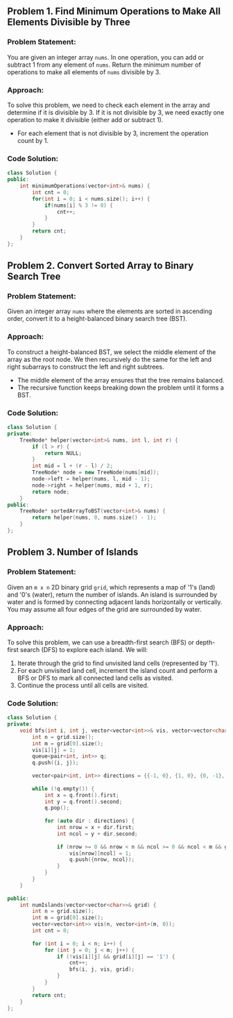 ## Problem 1. Find Minimum Operations to Make All Elements Divisible by Three

### Problem Statement:
You are given an integer array `nums`. In one operation, you can add or subtract 1 from any element of `nums`. Return the minimum number of operations to make all elements of `nums` divisible by 3.

### Approach:
To solve this problem, we need to check each element in the array and determine if it is divisible by 3. If it is not divisible by 3, we need exactly one operation to make it divisible (either add or subtract 1).
- For each element that is not divisible by 3, increment the operation count by 1.

### Code Solution:

```cpp
class Solution {
public:
    int minimumOperations(vector<int>& nums) {
        int cnt = 0;
        for(int i = 0; i < nums.size(); i++) {
            if(nums[i] % 3 != 0) {
                cnt++;
            }
        }
        return cnt;
    }
};
```
## Problem 2. Convert Sorted Array to Binary Search Tree

### Problem Statement:
Given an integer array `nums` where the elements are sorted in ascending order, convert it to a height-balanced binary search tree (BST).

### Approach:
To construct a height-balanced BST, we select the middle element of the array as the root node. We then recursively do the same for the left and right subarrays to construct the left and right subtrees.
- The middle element of the array ensures that the tree remains balanced.
- The recursive function keeps breaking down the problem until it forms a BST.

### Code Solution:

```cpp
class Solution {
private:
    TreeNode* helper(vector<int>& nums, int l, int r) {
        if (l > r) {
            return NULL;
        }
        int mid = l + (r - l) / 2;
        TreeNode* node = new TreeNode(nums[mid]);
        node->left = helper(nums, l, mid - 1);
        node->right = helper(nums, mid + 1, r);
        return node;
    }
public:
    TreeNode* sortedArrayToBST(vector<int>& nums) {
        return helper(nums, 0, nums.size() - 1);
    }
};
```
## Problem 3. Number of Islands

### Problem Statement:
Given an `m x n` 2D binary grid `grid`, which represents a map of '1's (land) and '0's (water), return the number of islands. An island is surrounded by water and is formed by connecting adjacent lands horizontally or vertically. You may assume all four edges of the grid are surrounded by water.

### Approach:
To solve this problem, we can use a breadth-first search (BFS) or depth-first search (DFS) to explore each island. We will:
1. Iterate through the grid to find unvisited land cells (represented by '1').
2. For each unvisited land cell, increment the island count and perform a BFS or DFS to mark all connected land cells as visited.
3. Continue the process until all cells are visited.

### Code Solution:

```cpp
class Solution {
private:
    void bfs(int i, int j, vector<vector<int>>& vis, vector<vector<char>>& grid) {
        int n = grid.size();
        int m = grid[0].size();
        vis[i][j] = 1;
        queue<pair<int, int>> q;
        q.push({i, j});
        
        vector<pair<int, int>> directions = {{-1, 0}, {1, 0}, {0, -1}, {0, 1}};
        
        while (!q.empty()) {
            int x = q.front().first;
            int y = q.front().second;
            q.pop();
            
            for (auto dir : directions) {
                int nrow = x + dir.first;
                int ncol = y + dir.second;
                
                if (nrow >= 0 && nrow < n && ncol >= 0 && ncol < m && grid[nrow][ncol] == '1' && !vis[nrow][ncol]) {
                    vis[nrow][ncol] = 1;
                    q.push({nrow, ncol});
                }
            }
        }
    }
    
public:
    int numIslands(vector<vector<char>>& grid) {
        int n = grid.size();
        int m = grid[0].size();
        vector<vector<int>> vis(n, vector<int>(m, 0));
        int cnt = 0;
        
        for (int i = 0; i < n; i++) {
            for (int j = 0; j < m; j++) {
                if (!vis[i][j] && grid[i][j] == '1') {
                    cnt++;
                    bfs(i, j, vis, grid);
                }
            }
        }
        return cnt;
    }
};


